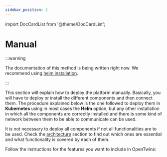 ```yaml
---
sidebar_position: 2
---
```


import DocCardList from '@theme/DocCardList';

# Manual

:::warning

The documentation of this method is being written right now. We recommend using [helm installation](../using-helm.mdx).

:::

This section will explain how to deploy the platform manually. Basically, you will have to deploy or install the different components and then connect them. The procedure explained below is the one followed to deploy them in **Kubernetes** using in most cases the **Helm** option, but any other installation in which all the components are correctly installed and there is some kind of network between them to be able to communicate can be used. 

It is not necessary to deploy all components if not all functionalities are to be used. Check the [architecture](../overview/architecture.md) section to find out which ones are essential and what functionality is covered by each of them.

Follow the instructions for the features you want to include in OpenTwins:

<DocCardList className="DocCardList--no-description"/>